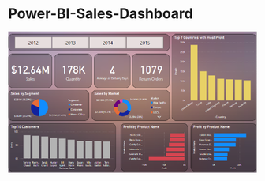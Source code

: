 # Power-BI-Sales-Dashboard

![](https://github.com/tushar385/Power-BI-Sales-Dashboard/blob/d59ee4829e56cf7e31196fe3ab3d7b1b8257a05c/Sales-Power-BI-Dashboard-Screenshot.png)
